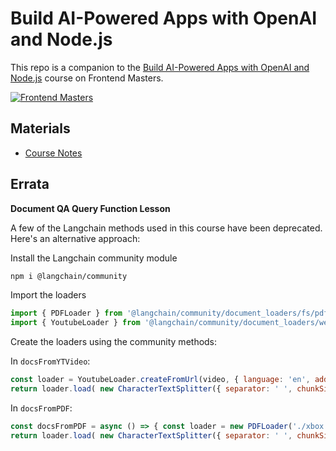 # Build AI-Powered Apps with OpenAI and Node.js

This repo is a companion to the [Build AI-Powered Apps with OpenAI and Node.js][course] course on Frontend Masters.

[![Frontend Masters](https://static.frontendmasters.com/assets/brand/logos/full.png)][course]

[fem]: https://www.frontendmasters.com
[course]: https://frontendmasters.com/courses/openai-node/

## Materials

- [Course Notes](https://scottmoss.notion.site/AI-App-Node-js-f9a372a138ef4241943b4fbb44bdc970?pvs=4)


## Errata

**Document QA Query Function Lesson**

A few of the Langchain methods used in this course have been deprecated. Here's an alternative approach:

Install the Langchain community module

```bash
npm i @langchain/community
````

Import the loaders

```javascript
import { PDFLoader } from '@langchain/community/document_loaders/fs/pdf'
import { YoutubeLoader } from '@langchain/community/document_loaders/web/youtube'
```

Create the loaders using the community methods:

In `docsFromYTVideo`:

```javascript
const loader = YoutubeLoader.createFromUrl(video, { language: 'en', addVideoInfo: true, })
return loader.load( new CharacterTextSplitter({ separator: ' ', chunkSize: 2500, chunkOverlap: 200, }) )
```

In `docsFromPDF`: 

```javascript
const docsFromPDF = async () => { const loader = new PDFLoader('./xbox.pdf')
return loader.load( new CharacterTextSplitter({ separator: ' ', chunkSize: 2500, chunkOverlap: 200, }) ) }
```

